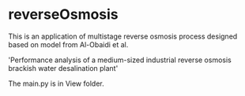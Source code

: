 # reverseOsmosis

This is an application of multistage reverse osmosis process designed based on model from Al-Obaidi et al.

'Performance analysis of a medium-sized industrial reverse osmosis brackish water desalination plant'

The main.py is in View folder.


